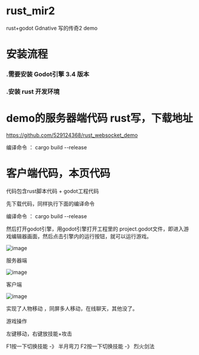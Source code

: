 # rust_mir2
rust+godot Gdnative 写的传奇2 demo


# 安装流程
### .需要安装 Godot引擎 3.4 版本
### .安装 rust 开发环境


# demo的服务器端代码 rust写，下载地址

https://github.com/529124368/rust_websocket_demo

编译命令 ： cargo build --release


# 客户端代码，本页代码

代码包含rust脚本代码 + godot工程代码

先下载代码，同样执行下面的编译命令

编译命令 ： cargo build --release

然后打开godot引擎，用godot引擎打开工程里的
project.godot文件，即进入游戏编辑器画面，然后点击引擎内的运行按钮，就可以运行游戏。

![image](https://user-images.githubusercontent.com/22612129/184534556-d8801ed2-0d42-45b3-932a-39778ffde83b.png)


服务器端

![image](https://user-images.githubusercontent.com/22612129/184534572-e15dd599-68e3-4d16-b634-2dd24be0c9bf.png)

客户端

![image](https://user-images.githubusercontent.com/22612129/184534580-f8a4ee37-f33e-42ee-87d8-6d3f463a6309.png)


实现了人物移动 ，同屏多人移动，在线聊天，其他没了。

游戏操作

左键移动，右键放技能+攻击

F1按一下切换技能 -》 半月弯刀
F2按一下切换技能 -》 烈火剑法

